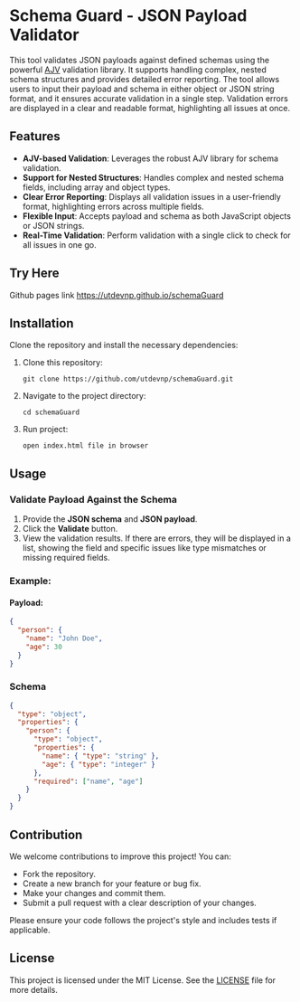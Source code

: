 # Schema Guard - JSON Payload Validator

This tool validates JSON payloads against defined schemas using the powerful [AJV](https://ajv.js.org/) validation library. It supports handling complex, nested schema structures and provides detailed error reporting. The tool allows users to input their payload and schema in either object or JSON string format, and it ensures accurate validation in a single step. Validation errors are displayed in a clear and readable format, highlighting all issues at once.

## Features

- **AJV-based Validation**: Leverages the robust AJV library for schema validation.
- **Support for Nested Structures**: Handles complex and nested schema fields, including array and object types.
- **Clear Error Reporting**: Displays all validation issues in a user-friendly format, highlighting errors across multiple fields.
- **Flexible Input**: Accepts payload and schema as both JavaScript objects or JSON strings.
- **Real-Time Validation**: Perform validation with a single click to check for all issues in one go.

## Try Here 
Github pages link <a href="https://utdevnp.github.io/schemaGuard" target="_blank">https://utdevnp.github.io/schemaGuard</a>

## Installation

Clone the repository and install the necessary dependencies:

1. Clone this repository:

   `git clone https://github.com/utdevnp/schemaGuard.git`

2. Navigate to the project directory:

   `cd schemaGuard`

3. Run project:

   `open index.html file in browser`

## Usage

### Validate Payload Against the Schema

1. Provide the **JSON schema** and **JSON payload**.
2. Click the **Validate** button.
3. View the validation results. If there are errors, they will be displayed in a list, showing the field and specific issues like type mismatches or missing required fields.

### Example:

#### Payload:
```json
{
  "person": {
    "name": "John Doe",
    "age": 30
  }
}
```

### Schema 

``` json
{
  "type": "object",
  "properties": {
    "person": {
      "type": "object",
      "properties": {
        "name": { "type": "string" },
        "age": { "type": "integer" }
      },
      "required": ["name", "age"]
    }
  }
}

```

## Contribution

We welcome contributions to improve this project! You can:

- Fork the repository.
- Create a new branch for your feature or bug fix.
- Make your changes and commit them.
- Submit a pull request with a clear description of your changes.

Please ensure your code follows the project's style and includes tests if applicable.

## License

This project is licensed under the MIT License. See the [LICENSE](LICENSE) file for more details.


